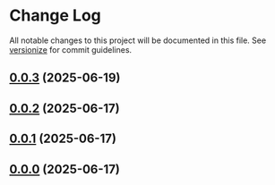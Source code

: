 # Change Log

All notable changes to this project will be documented in this file. See [versionize](https://github.com/versionize/versionize) for commit guidelines.

<a name="0.0.3"></a>
## [0.0.3](https://www.github.com/JoaoCrv/Aquila/releases/tag/v0.0.3) (2025-06-19)

<a name="0.0.2"></a>
## [0.0.2](https://www.github.com/JoaoCrv/Aquila/releases/tag/v0.0.2) (2025-06-17)

<a name="0.0.1"></a>
## [0.0.1](https://www.github.com/JoaoCrv/Aquila/releases/tag/v0.0.1) (2025-06-17)

<a name="0.0.0"></a>
## [0.0.0](https://www.github.com/JoaoCrv/Aquila/releases/tag/v0.0.0) (2025-06-17)

